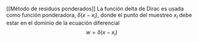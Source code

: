 [[Método de residuos ponderados]]
La función delta de Dirac es usada como función ponderadora, $\delta(x-x_i)$, donde el punto del muestreo $x_i$ debe estar en el dominio de la ecuación diferencial
$$w=\delta(x-x_i)$$
